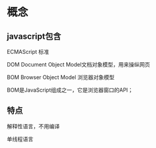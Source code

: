 # 概念

## javascript包含

ECMAScript 标准

DOM Document Object Model文档对象模型，用来操纵网页

BOM Browser Object Model 浏览器对象模型

BOM是JavaScript组成之一，它是浏览器窗口的API；

## 特点

解释性语言，不用编译

单线程语言
